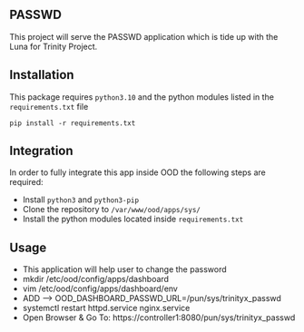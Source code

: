 ## PASSWD

This project will serve the PASSWD application which is tide up with the Luna for Trinity Project.

## Installation
This package requires `python3.10` and the python modules listed in the `requirements.txt` file
```
pip install -r requirements.txt
```

## Integration
In order to fully integrate this app inside OOD the following steps are required:
- Install `python3` and `python3-pip`
- Clone the repository to `/var/www/ood/apps/sys/`
- Install the python modules located inside `requirements.txt`

## Usage
- This application will help user to change the password
- mkdir /etc/ood/config/apps/dashboard
- vim /etc/ood/config/apps/dashboard/env
- ADD --> OOD_DASHBOARD_PASSWD_URL=/pun/sys/trinityx_passwd
- systemctl restart httpd.service nginx.service
- Open Browser & Go To: https://controller1:8080/pun/sys/trinityx_passwd
